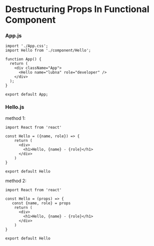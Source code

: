 # Destructuring Props In Functional Component

### App.js
```
import './App.css';
import Hello from './component/Hello';

function App() {
  return (
    <div className="App">
      <Hello name="lubna" role="developer" />
    </div>
  );
}

export default App;
```

### Hello.js
method 1:
```
import React from 'react'

const Hello = ({name, role}) => {
    return (
      <div>
        <h1>Hello, {name} - {role}</h1>
      </div>
    )
}

export default Hello
```
method 2:
```
import React from 'react'

const Hello = (props) => {
   const {name, role} = props
    return (
      <div>
        <h1>Hello, {name} - {role}</h1>
      </div>
    )
}

export default Hello
```
